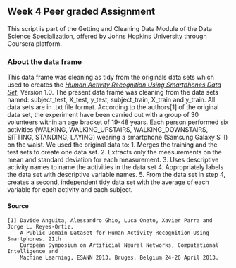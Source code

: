 ## Week 4 Peer graded Assignment
This script is part of the Getting and Cleaning Data Module of the Data Science Specialization, offered by Johns Hopkins University through  Coursera platform. 

### About the data frame
This data frame was cleaning as tidy from the originals data sets which used to creates the [_Human 
Activity Recognition Using Smartphones Data Set_](http://archive.ics.uci.edu/ml/datasets/Human+Activity+Recognition+Using+Smartphones), Version 1.0.
The present data frame was cleaning from the data sets named: subject_test, X_test, 
y_test, subject_train, X_train and y_train. All data sets are in .txt file 
format.
According to the authors[1] of the original data set, the experiment have been carried out with a group of 30 volunteers within an age bracket of 19-48 years. Each person performed six activities (WALKING, WALKING_UPSTAIRS, WALKING_DOWNSTAIRS, SITTING, STANDING, LAYING) wearing a smartphone (Samsung Galaxy S II) on the waist.
We used the original data to:
    1. Merges the training and the test sets to create one data set.
    2. Extracts only the measurements on the mean and standard deviation for each measurement. 
    3. Uses descriptive activity names to name the activities in the data set
    4. Appropriately labels the data set with descriptive variable names. 
    5. From the data set in step 4, creates a second, independent tidy data set with the average of each variable for each activity and each subject.
 
 #### Source   
    [1] Davide Anguita, Alessandro Ghio, Luca Oneto, Xavier Parra and Jorge L. Reyes-Ortiz. 
        A Public Domain Dataset for Human Activity Recognition Using Smartphones. 21th 
        European Symposium on Artificial Neural Networks, Computational Intelligence and 
        Machine Learning, ESANN 2013. Bruges, Belgium 24-26 April 2013. 
